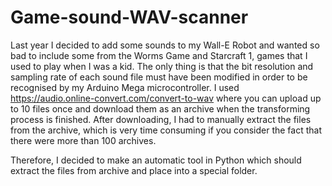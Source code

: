 # Game-sound-WAV-scanner
Last year I decided to add some sounds to my Wall-E Robot and wanted so bad to include some from the Worms Game and Starcraft 1, games that I used to play when I was a kid.
The only thing is that the bit resolution and sampling rate of each sound file must have been modified in order to be recognised by my Arduino Mega microcontroller. I used https://audio.online-convert.com/convert-to-wav where you can upload up to 10 files once and download them as an archive when the transforming process is finished. After downloading, I had to manually extract the files from the archive, which is very time consuming if you consider the fact that there were more than 100 archives.

Therefore, I decided to make an automatic tool in Python which should extract the files from archive and place into a special folder.
